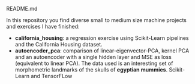 README.md

In this repository you find diverse small to medium size machine projects and exercises I have finished:

<ul>
  <li> <strong>california_housing</strong>: a regression exercise using Scikit-Learn pipelines and the California Housing dataset. </li>
  <li> <strong>autoencoder_pca</strong>: comparison of linear-eigenvector-PCA, kernel PCA and an autoencoder with a single hidden layer and MSE as loss (equivalent to linear PCA). 
    The data used is an interesting set of morphometric landmarks of the skulls of <strong>egyptian mummies</strong>. Scikit-Learn and TensorFLow</li>
